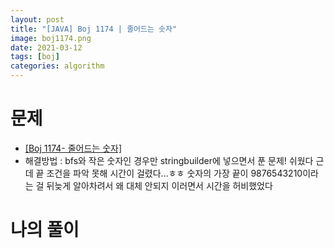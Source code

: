 ```yaml
---
layout: post
title: "[JAVA] Boj 1174 | 줄어드는 숫자"
image: boj1174.png
date: 2021-03-12
tags: [boj]
categories: algorithm
---
```


# 문제
- <a href="https://www.acmicpc.net/problem/1174" target="_black" >[Boj 1174- 줄어드는 숫자]</a>
- 해결방법 : bfs와 작은 숫자인 경우만 stringbuilder에 넣으면서 푼 문제! 쉬웠다 근데 끝 조건을 파악 못해 시간이 걸렸다...ㅎㅎ 숫자의 가장 끝이 9876543210이라는 걸 뒤늦게 알아차려서 왜 대체 안되지 이러면서 시간을 허비했었다 




# 나의 풀이

<script src="https://gist.github.com/Jisu-Shin/b78f7f9a702c5625462b7406df53f00d.js"></script>